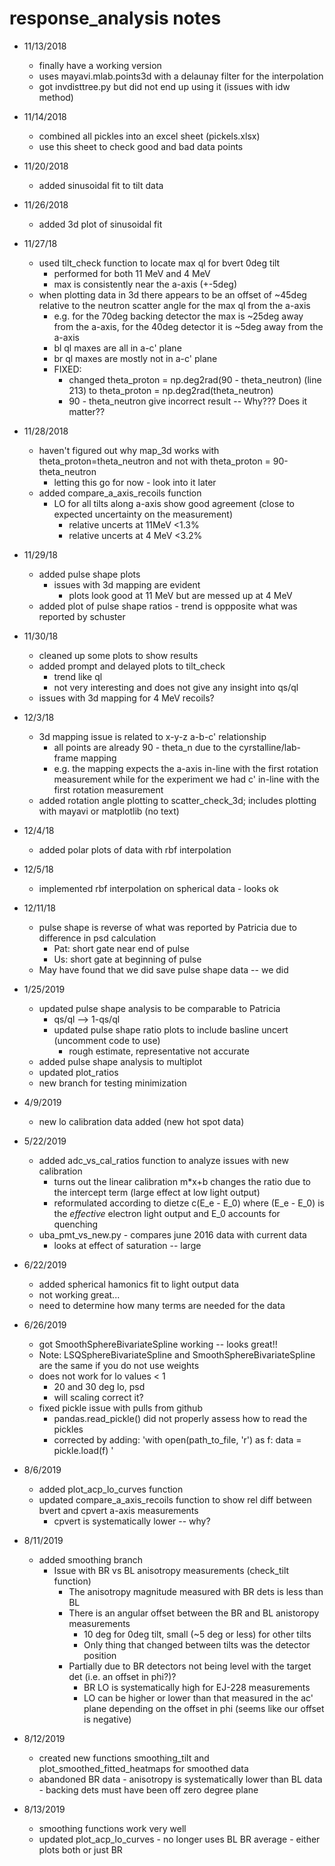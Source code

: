 # response_analysis notes

* 11/13/2018     
    * finally have a working version
    * uses mayavi.mlab.points3d with a delaunay filter for the interpolation
    * got invdisttree.py but did not end up using it (issues with idw method)

* 11/14/2018
    * combined all pickles into an excel sheet (pickels.xlsx)
    * use this sheet to check good and bad data points     

* 11/20/2018
    * added sinusoidal fit to tilt data

* 11/26/2018
    * added 3d plot of sinusoidal fit

* 11/27/18
    * used tilt_check function to locate max ql for bvert 0deg tilt
        * performed for both 11 MeV and 4 MeV
        * max is consistently near the a-axis (+-5deg)
    * when plotting data in 3d there appears to be an offset of ~45deg relative to the neutron scatter angle for the max ql from the a-axis
        * e.g. for the 70deg backing detector the max is ~25deg away from the a-axis, for the 40deg detector it is ~5deg away from the a-axis
        * bl ql maxes are all in a-c' plane
        * br ql maxes are mostly not in a-c' plane
        * FIXED:
            * changed theta_proton = np.deg2rad(90 - theta_neutron) (line 213) to theta_proton = np.deg2rad(theta_neutron)
            * 90 - theta_neutron give incorrect result -- Why??? Does it matter??

* 11/28/2018
    * haven't figured out why map_3d works with theta_proton=theta_neutron and not with theta_proton = 90-theta_neutron
        * letting this go for now - look into it later
    * added compare_a_axis_recoils function 
        * LO for all tilts along a-axis show good agreement (close to expected uncertainty on the measurement)
            * relative uncerts at 11MeV <1.3%
            * relative uncerts at 4 MeV <3.2%

* 11/29/18
    * added pulse shape plots
        * issues with 3d mapping are evident
            * plots look good at 11 MeV but are messed up at 4 MeV
    * added plot of pulse shape ratios - trend is oppposite what was reported by schuster

* 11/30/18
    * cleaned up some plots to show results
    * added prompt and delayed plots to tilt_check 
        * trend like ql
        * not very interesting and does not give any insight into qs/ql
    * issues with 3d mapping for 4 MeV recoils? 
            
* 12/3/18
    * 3d mapping issue is related to x-y-z a-b-c' relationship
        * all points are already 90 - theta_n due to the cyrstalline/lab-frame mapping 
        * e.g. the mapping expects the a-axis in-line with the first rotation measurement while for the experiment we had c' in-line with the first rotation measurement
    * added rotation angle plotting to scatter_check_3d; includes plotting with mayavi or matplotlib (no text)

* 12/4/18
    * added polar plots of data with rbf interpolation

* 12/5/18
    * implemented rbf interpolation on spherical data - looks ok

* 12/11/18
    * pulse shape is reverse of what was reported by Patricia due to difference in psd calculation
        * Pat: short gate near end of pulse
        * Us: short gate at beginning of pulse
    * May have found that we did save pulse shape data -- we did

* 1/25/2019
    * updated pulse shape analysis to be comparable to Patricia
        * qs/ql --> 1-qs/ql
        * updated pulse shape ratio plots to include basline uncert (uncomment code to use) 
            * rough estimate, representative not accurate
    * added pulse shape analysis to multiplot
    * updated plot_ratios
    * new branch for testing minimization

* 4/9/2019
    * new lo calibration data added (new hot spot data)

* 5/22/2019
    * added adc_vs_cal_ratios function to analyze issues with new calibration
        * turns out the linear calibration m*x+b changes the ratio due to the intercept term (large effect at low light output)
        * reformulated according to dietze c(E_e - E_0) where (E_e - E_0) is the *effective* electron light output and E_0 accounts for quenching 
    * uba_pmt_vs_new.py - compares june 2016 data with current data 
        * looks at effect of saturation -- large
    
* 6/22/2019
    * added spherical hamonics fit to light output data
    * not working great...
    * need to determine how many terms are needed for the data

* 6/26/2019
    * got SmoothSphereBivariateSpline working -- looks great!!
    * Note: LSQSphereBivariateSpline and SmoothSphereBivariateSpline are the same if you do not use weights
    * does not work for lo values < 1
        * 20 and 30 deg lo, psd
        * will scaling correct it?
    * fixed pickle issue with pulls from github
        * pandas.read_pickle() did not properly assess how to read the pickles
        * corrected by adding:
            'with open(path_to_file, 'r') as f:
                data = pickle.load(f)         '

* 8/6/2019
    * added plot_acp_lo_curves function
    * updated compare_a_axis_recoils function to show rel diff between bvert and cpvert a-axis measurements
        * cpvert is systematically lower -- why? 

* 8/11/2019
    * added smoothing branch
        * Issue with BR vs BL anisotropy measurements (check_tilt function)
            * The anisotropy magnitude measured with BR dets is less than BL
            * There is an angular offset between the BR and BL anistoropy measurements
                * 10 deg for 0deg tilt, small (~5 deg or less) for other tilts
                * Only thing that changed between tilts was the detector position
            * Partially due to BR detectors not being level with the target det (i.e. an offset in phi?)?
                * BR LO is systematically high for EJ-228 measurements
                * LO can be higher or lower than that measured in the ac' plane depending on the offset in phi (seems like our offset is negative)

* 8/12/2019
    * created new functions smoothing_tilt and plot_smoothed_fitted_heatmaps for smoothed data
    * abandoned BR data - anisotropy is systematically lower than BL data - backing dets must have been off zero degree plane          

* 8/13/2019
    * smoothing functions work very well
    * updated plot_acp_lo_curves - no longer uses BL BR average - either plots both or just BR

          